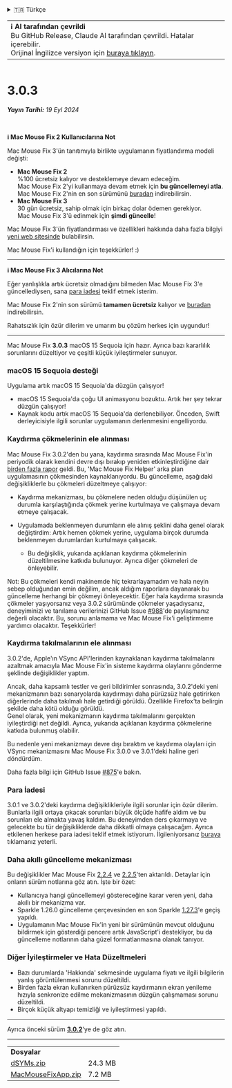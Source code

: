 <details>
<summary>🇹🇷 Türkçe</summary>

[🇬🇧 English (GitHub)](https://github.com/noah-nuebling/mac-mouse-fix/releases/tag/3.0.3)\
[🇦🇩 Català](https://redirect.macmousefix.com/?target=mmf-release&tag=3.0.3&locale=ca)\
[🇩🇪 Deutsch](https://redirect.macmousefix.com/?target=mmf-release&tag=3.0.3&locale=de)\
[🇪🇸 Español](https://redirect.macmousefix.com/?target=mmf-release&tag=3.0.3&locale=es)\
[🇫🇷 Français](https://redirect.macmousefix.com/?target=mmf-release&tag=3.0.3&locale=fr)\
[🇮🇩 Indonesia](https://redirect.macmousefix.com/?target=mmf-release&tag=3.0.3&locale=id)\
[🇮🇹 Italiano](https://redirect.macmousefix.com/?target=mmf-release&tag=3.0.3&locale=it)\
[🇭🇺 Magyar](https://redirect.macmousefix.com/?target=mmf-release&tag=3.0.3&locale=hu)\
[🇳🇱 Nederlands](https://redirect.macmousefix.com/?target=mmf-release&tag=3.0.3&locale=nl)\
[🇵🇱 Polski](https://redirect.macmousefix.com/?target=mmf-release&tag=3.0.3&locale=pl)\
[🇧🇷 Português (Brasil)](https://redirect.macmousefix.com/?target=mmf-release&tag=3.0.3&locale=pt-BR)\
[🇵🇹 Português (Portugal)](https://redirect.macmousefix.com/?target=mmf-release&tag=3.0.3&locale=pt-PT)\
[🇷🇴 Română](https://redirect.macmousefix.com/?target=mmf-release&tag=3.0.3&locale=ro)\
[🇸🇪 Svenska](https://redirect.macmousefix.com/?target=mmf-release&tag=3.0.3&locale=sv)\
[🇻🇳 Tiếng Việt](https://redirect.macmousefix.com/?target=mmf-release&tag=3.0.3&locale=vi)\
**🇹🇷 Türkçe**\
[🇨🇿 Čeština](https://redirect.macmousefix.com/?target=mmf-release&tag=3.0.3&locale=cs)\
[🇬🇷 Ελληνικά](https://redirect.macmousefix.com/?target=mmf-release&tag=3.0.3&locale=el)\
[🇷🇺 Русский](https://redirect.macmousefix.com/?target=mmf-release&tag=3.0.3&locale=ru)\
[🇺🇦 Українська](https://redirect.macmousefix.com/?target=mmf-release&tag=3.0.3&locale=uk)\
[🇮🇱 עברית](https://redirect.macmousefix.com/?target=mmf-release&tag=3.0.3&locale=he)\
[🇸🇦 العربية](https://redirect.macmousefix.com/?target=mmf-release&tag=3.0.3&locale=ar)\
[🇮🇳 हिन्दी](https://redirect.macmousefix.com/?target=mmf-release&tag=3.0.3&locale=hi)\
[🇹🇭 ไทย](https://redirect.macmousefix.com/?target=mmf-release&tag=3.0.3&locale=th)\
[🇨🇳 中文 (简体)](https://redirect.macmousefix.com/?target=mmf-release&tag=3.0.3&locale=zh-Hans)\
[🇨🇳 中文 (繁體)](https://redirect.macmousefix.com/?target=mmf-release&tag=3.0.3&locale=zh-Hant)\
[🇭🇰 中文（香港)](https://redirect.macmousefix.com/?target=mmf-release&tag=3.0.3&locale=zh-HK)\
[🇯🇵 日本語](https://redirect.macmousefix.com/?target=mmf-release&tag=3.0.3&locale=ja)\
[🇰🇷 한국어](https://redirect.macmousefix.com/?target=mmf-release&tag=3.0.3&locale=ko)\
[Help translate Mac Mouse Fix to different languages!](https://github.com/noah-nuebling/mac-mouse-fix/discussions/731)
</details>
<table align=><td>
<b>ℹ️ AI tarafından çevrildi</b><br>
Bu GitHub Release, Claude AI tarafından çevrildi. Hatalar içerebilir.<br>
Orijinal İngilizce versiyon için <a href="https://github.com/noah-nuebling/mac-mouse-fix/releases/tag/3.0.3">buraya tıklayın</a>.
</td></table>

<table></table>

# 3.0.3
***Yayın Tarihi:** 19 Eyl 2024*

<br>

**ℹ️ Mac Mouse Fix 2 Kullanıcılarına Not**

Mac Mouse Fix 3'ün tanıtımıyla birlikte uygulamanın fiyatlandırma modeli değişti:

- **Mac Mouse Fix 2**\
%100 ücretsiz kalıyor ve desteklemeye devam edeceğim.\
Mac Mouse Fix 2'yi kullanmaya devam etmek için **bu güncellemeyi atla**. Mac Mouse Fix 2'nin en son sürümünü [buradan](https://redirect.macmousefix.com/?target=mmf2-latest&locale=tr) indirebilirsin.
- **Mac Mouse Fix 3**\
30 gün ücretsiz, sahip olmak için birkaç dolar ödemen gerekiyor.\
Mac Mouse Fix 3'ü edinmek için **şimdi güncelle**!

Mac Mouse Fix 3'ün fiyatlandırması ve özellikleri hakkında daha fazla bilgiyi [yeni web sitesinde](https://macmousefix.com/) bulabilirsin.

Mac Mouse Fix'i kullandığın için teşekkürler! :)

---

**ℹ️ Mac Mouse Fix 3 Alıcılarına Not**

Eğer yanlışlıkla artık ücretsiz olmadığını bilmeden Mac Mouse Fix 3'e güncellediysen, sana [para iadesi](https://redirect.macmousefix.com/?target=mmf-apply-for-refund&locale=tr) teklif etmek isterim.

Mac Mouse Fix 2'nin son sürümü **tamamen ücretsiz** kalıyor ve [buradan](https://redirect.macmousefix.com/?target=mmf2-latest&locale=tr) indirebilirsin.

Rahatsızlık için özür dilerim ve umarım bu çözüm herkes için uygundur!

---

Mac Mouse Fix **3.0.3** macOS 15 Sequoia için hazır. Ayrıca bazı kararlılık sorunlarını düzeltiyor ve çeşitli küçük iyileştirmeler sunuyor.

### macOS 15 Sequoia desteği

Uygulama artık macOS 15 Sequoia'da düzgün çalışıyor!

- macOS 15 Sequoia'da çoğu UI animasyonu bozuktu. Artık her şey tekrar düzgün çalışıyor!
- Kaynak kodu artık macOS 15 Sequoia'da derlenebiliyor. Önceden, Swift derleyicisiyle ilgili sorunlar uygulamanın derlenmesini engelliyordu.

### Kaydırma çökmelerinin ele alınması

Mac Mouse Fix 3.0.2'den bu yana, kaydırma sırasında Mac Mouse Fix'in periyodik olarak kendini devre dışı bırakıp yeniden etkinleştirdiğine dair [birden fazla rapor](https://github.com/noah-nuebling/mac-mouse-fix/issues/988) geldi. Bu, 'Mac Mouse Fix Helper' arka plan uygulamasının çökmesinden kaynaklanıyordu. Bu güncelleme, aşağıdaki değişikliklerle bu çökmeleri düzeltmeye çalışıyor:

- Kaydırma mekanizması, bu çökmelere neden olduğu düşünülen uç durumla karşılaştığında çökmek yerine kurtulmaya ve çalışmaya devam etmeye çalışacak.
- Uygulamada beklenmeyen durumların ele alınış şeklini daha genel olarak değiştirdim: Artık hemen çökmek yerine, uygulama birçok durumda beklenmeyen durumlardan kurtulmaya çalışacak.

    - Bu değişiklik, yukarıda açıklanan kaydırma çökmelerinin düzeltilmesine katkıda bulunuyor. Ayrıca diğer çökmeleri de önleyebilir.

Not: Bu çökmeleri kendi makinemde hiç tekrarlayamadım ve hala neyin sebep olduğundan emin değilim, ancak aldığım raporlara dayanarak bu güncelleme herhangi bir çökmeyi önleyecektir. Eğer hala kaydırma sırasında çökmeler yaşıyorsanız veya 3.0.2 sürümünde çökmeler yaşadıysanız, deneyiminizi ve tanılama verilerinizi GitHub Issue [#988](https://github.com/noah-nuebling/mac-mouse-fix/issues/988)'de paylaşmanız değerli olacaktır. Bu, sorunu anlamama ve Mac Mouse Fix'i geliştirmeme yardımcı olacaktır. Teşekkürler!

### Kaydırma takılmalarının ele alınması

3.0.2'de, Apple'ın VSync API'lerinden kaynaklanan kaydırma takılmalarını azaltmak amacıyla Mac Mouse Fix'in sisteme kaydırma olaylarını gönderme şeklinde değişiklikler yaptım.

Ancak, daha kapsamlı testler ve geri bildirimler sonrasında, 3.0.2'deki yeni mekanizmanın bazı senaryolarda kaydırmayı daha pürüzsüz hale getirirken diğerlerinde daha takılmalı hale getirdiği görüldü. Özellikle Firefox'ta belirgin şekilde daha kötü olduğu görüldü.\
Genel olarak, yeni mekanizmanın kaydırma takılmalarını gerçekten iyileştirdiği net değildi. Ayrıca, yukarıda açıklanan kaydırma çökmelerine katkıda bulunmuş olabilir.

Bu nedenle yeni mekanizmayı devre dışı bıraktım ve kaydırma olayları için VSync mekanizmasını Mac Mouse Fix 3.0.0 ve 3.0.1'deki haline geri döndürdüm.

Daha fazla bilgi için GitHub Issue [#875](https://github.com/noah-nuebling/mac-mouse-fix/issues/875)'e bakın.

### Para İadesi

3.0.1 ve 3.0.2'deki kaydırma değişiklikleriyle ilgili sorunlar için özür dilerim. Bunlarla ilgili ortaya çıkacak sorunları büyük ölçüde hafife aldım ve bu sorunları ele almakta yavaş kaldım. Bu deneyimden ders çıkarmaya ve gelecekte bu tür değişikliklerde daha dikkatli olmaya çalışacağım. Ayrıca etkilenen herkese para iadesi teklif etmek istiyorum. İlgileniyorsanız [buraya](https://redirect.macmousefix.com/?target=mmf-apply-for-refund&locale=tr) tıklamanız yeterli.

### Daha akıllı güncelleme mekanizması

Bu değişiklikler Mac Mouse Fix [2.2.4](https://redirect.macmousefix.com/?target=mmf-release&tag=2.2.4&locale=tr) ve [2.2.5](https://redirect.macmousefix.com/?target=mmf-release&tag=2.2.5&locale=tr)'ten aktarıldı. Detaylar için onların sürüm notlarına göz atın. İşte bir özet:

- Kullanıcıya hangi güncellemeyi göstereceğine karar veren yeni, daha akıllı bir mekanizma var.
- Sparkle 1.26.0 güncelleme çerçevesinden en son Sparkle [1.27.3](https://github.com/sparkle-project/Sparkle/releases/tag/1.27.3)'e geçiş yapıldı.
- Uygulamanın Mac Mouse Fix'in yeni bir sürümünün mevcut olduğunu bildirmek için gösterdiği pencere artık JavaScript'i destekliyor, bu da güncelleme notlarının daha güzel formatlanmasına olanak tanıyor.

### Diğer İyileştirmeler ve Hata Düzeltmeleri

- Bazı durumlarda 'Hakkında' sekmesinde uygulama fiyatı ve ilgili bilgilerin yanlış görüntülenmesi sorunu düzeltildi.
- Birden fazla ekran kullanırken pürüzsüz kaydırmanın ekran yenileme hızıyla senkronize edilme mekanizmasının düzgün çalışmaması sorunu düzeltildi.
- Birçok küçük altyapı temizliği ve iyileştirmesi yapıldı.

---

Ayrıca önceki sürüm [**3.0.2**](https://redirect.macmousefix.com/?target=mmf-release&tag=3.0.2&locale=tr)'ye de göz atın.

---

<table align="start">
<tr>
    <td colspan=2>
        <b>Dosyalar</b>
    </td>
</tr>
<tr>
    <td><a href="https://github.com/noah-nuebling/mac-mouse-fix/releases/download/3.0.3/dSYMs.zip">dSYMs.zip</a></td>
    <td>24.3 MB</td>
</tr>
<tr>
    <td><a href="https://github.com/noah-nuebling/mac-mouse-fix/releases/download/3.0.3/MacMouseFixApp.zip">MacMouseFixApp.zip</a></td>
    <td>7.2 MB</td>
</tr>
</table>